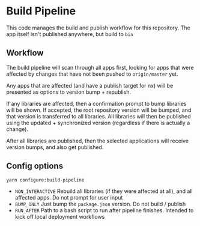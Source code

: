 # Build Pipeline

This code manages the build and publish workflow for this repository.
The app itself isn't published anywhere, but build to `bin`

## Workflow

The build pipeline will scan through all apps first, looking for apps that were
affected by changes that have not been pushed to `origin/master` yet.

Any apps that are affected (and have a publish target for nx) will be presented as options to
version bump + republish.

If any libraries are affected, then a confirmation prompt to bump libraries will be shown.
If accepted, the root repository version will be bumped, and that version is transferred to all libraries.
All libraries will then be published using the updated + synchronized version (regardless if there is actually a change).

After all libraries are published, then the selected applications will receive version bumps, and also get published.

## Config options

```bash
yarn configure:build-pipeline
```

- `NON_INTERACTIVE` Rebuild all libraries (if they were affected at all), and all affected apps. Do not prompt for user input
- `BUMP_ONLY` Just bump the `package.json` version. Do not build / publish
- `RUN_AFTER` Path to a bash script to run after pipeline finishes. Intended to kick off local deployment workflows
